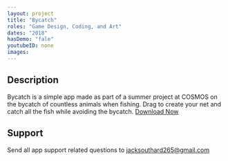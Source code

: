 ```yaml
---
layout: project
title: "Bycatch"
roles: "Game Design, Coding, and Art"
dates: "2018"
hasDemo: "fale"
youtubeID: none
images:
---
```


## Description

Bycatch is a simple app made as part of a summer project at COSMOS on the bycatch of countless animals when fishing. Drag to create your net and catch all the fish while avoiding the bycatch. [Download Now](https://itunes.apple.com/us/app/bycatch/id1415541807?ls=1&mt=8)

## Support

Send all app support related questions to jacksouthard265@gmail.com
